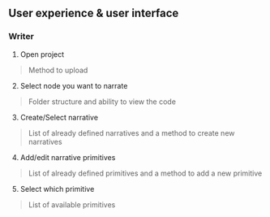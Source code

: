 ## User experience & user interface

### Writer
1. Open project
> Method to upload
2. Select node you want to narrate
> Folder structure and ability to view the code
3. Create/Select narrative
> List of already defined narratives and a method to create new narratives
4. Add/edit narrative primitives
> List of already defined primitives and a method to add a new primitive
5. Select which primitive
> List of available primitives
